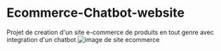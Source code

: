 # Ecommerce-Chatbot-website
Projet de creation d'un site e-commerce de produits en tout genre avec integration d'un chatbot 
<img src="https://www.bing.com/ck/a?!&&p=0fcce76a9e9d8ed6JmltdHM9MTY5MTQ1MjgwMCZpZ3VpZD0wYzkyMDI1OC1hOGUwLTY4NTMtMGRiZi0xMTBmYTkzOTY5ZmQmaW5zaWQ9NTU1Nw&ptn=3&hsh=3&fclid=0c920258-a8e0-6853-0dbf-110fa93969fd&u=a1L2ltYWdlcy9zZWFyY2g_cT1pbWFnZSBkZSBzaXRlIGVjb21tZXJjZSZGT1JNPUlRRlJCQSZpZD01MTc4MkMxQzVDRUVEM0ZBMkYwNkQ3NzI2RTZGOTlCRDA5N0JDQzRF&ntb=1" alt='image de site ecommerce'>
